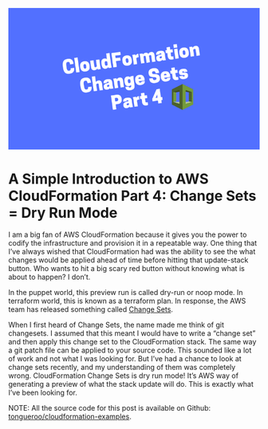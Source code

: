 ![part 4](images/cloudformation-part4.png)

# A Simple Introduction to AWS CloudFormation Part 4: Change Sets = Dry Run Mode

I am a big fan of AWS CloudFormation because it gives you the power to codify the infrastructure and provision it in a repeatable way. One thing that I’ve always wished that CloudFormation had was the ability to see the what changes would be applied ahead of time before hitting that update-stack button. Who wants to hit a big scary red button without knowing what is about to happen? I don’t.

In the puppet world, this preview run is called dry-run or noop mode. In terraform world, this is known as a terraform plan. In response, the AWS team has released something called [Change Sets](https://redirect.viglink.com/?format=go&jsonp=vglnk_157653381123611&key=0d3176c012db018d69225ad1c36210fa&libId=k48z9yq80102jk33000DA14qq0f8d25et&subId=90a093a441eeed5ed87cea10819eb718&cuid=90a093a441eeed5ed87cea10819eb718&loc=https%3A%2F%2Fblog.boltops.com%2F2017%2F04%2F07%2Fa-simple-introduction-to-aws-cloudformation-part-4-change-sets-dry-run-mode&v=1&out=https%3A%2F%2Faws.amazon.com%2Fblogs%2Faws%2Fnew-change-sets-for-aws-cloudformation%2F&title=A%20Simple%20Introduction%20to%20AWS%20CloudFormation%20Part%204%3A%20Change%20Sets%20%3D%20Dry%20Run%20Mode%20-%20BoltOps%20Blog&txt=Change%20Sets).

When I first heard of Change Sets, the name made me think of git changesets. I assumed that this meant I would have to write a “change set” and then apply this change set to the CloudFormation stack. The same way a git patch file can be applied to your source code. This sounded like a lot of work and not what I was looking for. But I’ve had a chance to look at change sets recently, and my understanding of them was completely wrong. CloudFormation Change Sets is dry run mode! It’s AWS way of generating a preview of what the stack update will do. This is exactly what I’ve been looking for.

NOTE: All the source code for this post is available on Github: [tongueroo/cloudformation-examples](https://github.com/tongueroo/cloudformation-examples).

